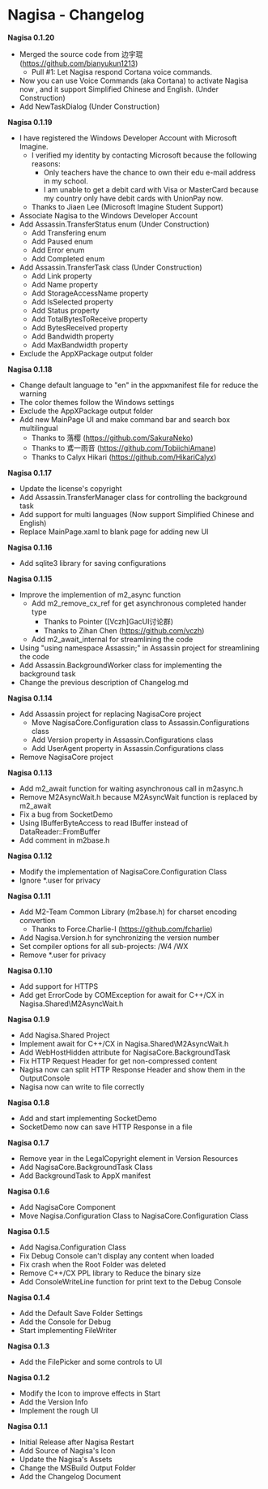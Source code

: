 ﻿# Nagisa - Changelog

**Nagisa 0.1.20**
- Merged the source code from 边宇琨 (https://github.com/bianyukun1213)
  - Pull #1: Let Nagisa respond Cortana voice commands.
- Now you can use Voice Commands (aka Cortana) to activate Nagisa now , and it 
  support Simplified Chinese and English. (Under Construction)
- Add NewTaskDialog (Under Construction)

**Nagisa 0.1.19**
- I have registered the Windows Developer Account with Microsoft Imagine.
  - I verified my identity by contacting Microsoft because the following 
    reasons:
    - Only teachers have the chance to own their edu e-mail address in my 
	  school.
	- I am unable to get a debit card with Visa or MasterCard because my 
	  country only have debit cards with UnionPay now.
  - Thanks to Jiaen Lee (Microsoft Imagine Student Support)
- Associate Nagisa to the Windows Developer Account
- Add Assassin.TransferStatus enum (Under Construction)
  - Add Transfering enum
  - Add Paused enum
  - Add Error enum
  - Add Completed enum
- Add Assassin.TransferTask class (Under Construction)
  - Add Link property
  - Add Name property
  - Add StorageAccessName property
  - Add IsSelected property
  - Add Status property
  - Add TotalBytesToReceive property
  - Add BytesReceived property
  - Add Bandwidth property
  - Add MaxBandwidth property
- Exclude the AppXPackage output folder

**Nagisa 0.1.18**
- Change default language to "en" in the appxmanifest file for reduce the
  warning
- The color themes follow the Windows settings
- Exclude the AppXPackage output folder
- Add new MainPage UI and make command bar and search box multilingual
  - Thanks to 落樱 (https://github.com/SakuraNeko)
  - Thanks to 鳶一雨音 (https://github.com/TobiichiAmane)
  - Thanks to Calyx Hikari (https://github.com/HikariCalyx)

**Nagisa 0.1.17**
- Update the license's copyright
- Add Assassin.TransferManager class for controlling the background task
- Add support for multi languages (Now support Simplified Chinese and English)
- Replace MainPage.xaml to blank page for adding new UI

**Nagisa 0.1.16**
- Add sqlite3 library for saving configurations

**Nagisa 0.1.15**
- Improve the implemention of m2_async function
  - Add m2_remove_cx_ref for get asynchronous completed hander type 
    - Thanks to Pointer ([Vczh]GacUI讨论群)
	- Thanks to Zihan Chen (https://github.com/vczh)
  - Add m2_await_internal for streamlining the code
- Using "using namespace Assassin;" in Assassin project for streamlining the 
  code
- Add Assassin.BackgroundWorker class for implementing the background task
- Change the previous description of Changelog.md

**Nagisa 0.1.14**
- Add Assassin project for replacing NagisaCore project
  - Move NagisaCore.Configuration class to Assassin.Configurations class
  - Add Version property in Assassin.Configurations class
  - Add UserAgent property in Assassin.Configurations class
- Remove NagisaCore project

**Nagisa 0.1.13**
- Add m2_await function for waiting asynchronous call in m2async.h
- Remove M2AsyncWait.h because M2AsyncWait function is replaced by m2_await
- Fix a bug from SocketDemo
- Using IBufferByteAccess to read IBuffer instead of DataReader::FromBuffer
- Add comment in m2base.h

**Nagisa 0.1.12**
- Modify the implementation of NagisaCore.Configuration Class
- Ignore *.user for privacy

**Nagisa 0.1.11**
- Add M2-Team Common Library (m2base.h) for charset encoding convertion
  - Thanks to Force.Charlie-I (https://github.com/fcharlie)
- Add Nagisa.Version.h for synchronizing the version number
- Set compiler options for all sub-projects: /W4 /WX
- Remove *.user for privacy

**Nagisa 0.1.10**
- Add support for HTTPS
- Add get ErrorCode by COMException for await for C++/CX in 
  Nagisa.Shared\M2AsyncWait.h

**Nagisa 0.1.9**
- Add Nagisa.Shared Project
- Implement await for C++/CX in Nagisa.Shared\M2AsyncWait.h
- Add WebHostHidden attribute for NagisaCore.BackgroundTask
- Fix HTTP Request Header for get non-compressed content
- Nagisa now can split HTTP Response Header and show them in the OutputConsole
- Nagisa now can write to file correctly

**Nagisa 0.1.8**
- Add and start implementing SocketDemo
- SocketDemo now can save HTTP Response in a file 

**Nagisa 0.1.7**
- Remove year in the LegalCopyright element in Version Resources
- Add NagisaCore.BackgroundTask Class
- Add BackgroundTask to AppX manifest

**Nagisa 0.1.6**
- Add NagisaCore Component
- Move Nagisa.Configuration Class to NagisaCore.Configuration Class

**Nagisa 0.1.5**
- Add Nagisa.Configuration Class
- Fix Debug Console can't display any content when loaded
- Fix crash when the Root Folder was deleted
- Remove C++/CX PPL library to Reduce the binary size
- Add ConsoleWriteLine function for print text to the Debug Console

**Nagisa 0.1.4**
- Add the Default Save Folder Settings
- Add the Console for Debug
- Start implementing FileWriter

**Nagisa 0.1.3**
- Add the FilePicker and some controls to UI

**Nagisa 0.1.2**
- Modify the Icon to improve effects in Start
- Add the Version Info
- Implement the rough UI

**Nagisa 0.1.1**
- Initial Release after Nagisa Restart
- Add Source of Nagisa's Icon
- Update the Nagisa's Assets
- Change the MSBuild Output Folder
- Add the Changelog Document
